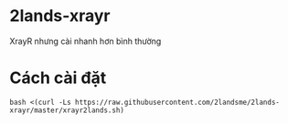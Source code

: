 # 2lands-xrayr

XrayR nhưng cài nhanh hơn bình thường

# Cách cài đặt

```
bash <(curl -Ls https://raw.githubusercontent.com/2landsme/2lands-xrayr/master/xrayr2lands.sh)
```
